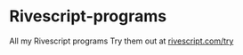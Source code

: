 # Rivescript-programs
All my Rivescript programs
Try them out at <a href="https://www.rivescript.com/try">rivescript.com/try</a>
